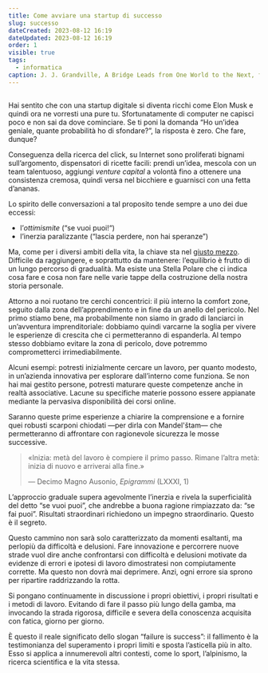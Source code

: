 ```yaml
---
title: Come avviare una startup di successo
slug: successo
dateCreated: 2023-08-12 16:19
dateUpdated: 2023-08-12 16:19
order: 1
visible: true
tags:
  - informatica
caption: J. J. Grandville, A Bridge Leads from One World to the Next, from Another World, 1844
---
```


##

<span class="newthought">Hai sentito</span> che con una startup digitale si diventa ricchi come Elon Musk e quindi ora ne vorresti una pure tu. Sfortunatamente di computer ne capisci poco e non sai da dove cominciare. Se ti poni la domanda “Ho un’idea geniale, quante probabilità ho di sfondare?”, la risposta è zero. Che fare, dunque?

Conseguenza della ricerca del click, su Internet sono proliferati bignami sull’argomento, dispensatori di ricette facili: prendi un’idea, mescola con un team talentuoso, aggiungi _venture capital_ a volontà fino a ottenere una consistenza cremosa, quindi versa nel bicchiere e guarnisci con una fetta d’ananas.

Lo spirito delle conversazioni a tal proposito tende sempre a uno dei due eccessi:

- l’_ottimismite_ (“se vuoi puoi!“)
- l’inerzia paralizzante (“lascia perdere, non hai speranze”)

Ma, come per i diversi ambiti della vita, la chiave sta nel [giusto mezzo](/notes/giusto-mezzo/). Difficile da raggiungere, e soprattutto da mantenere: l’equilibrio è frutto di un lungo percorso di gradualità. Ma esiste una Stella Polare che ci indica cosa fare e cosa non fare nelle varie tappe della costruzione della nostra storia personale.

Attorno a noi ruotano tre cerchi concentrici: il più interno la comfort zone, seguito dalla zona dell’apprendimento e in fine da un anello del pericolo. Nel primo stiamo bene, ma probabilmente non siamo in grado di lanciarci in un’avventura imprenditoriale: dobbiamo quindi varcarne la soglia per vivere le esperienze di crescita che ci permetteranno di espanderla. Al tempo stesso dobbiamo evitare la zona di pericolo, dove potremmo comprometterci irrimediabilmente.

Alcuni esempi: potresti inizialmente cercare un lavoro, per quanto modesto, in un’azienda innovativa per esplorare dall’interno come funziona. Se non hai mai gestito persone, potresti maturare queste competenze anche in realtà associative. Lacune su specifiche materie possono essere appianate mediante la pervasiva disponibilità dei corsi online.

Saranno queste prime esperienze a chiarire la comprensione e a fornire quei robusti scarponi chiodati —per dirla con Mandel'štam— che permetteranno di affrontare con ragionevole sicurezza le mosse successive.

<div class='epigraph'>

> «Inizia: metà del lavoro è compiere il primo passo. Rimane l’altra metà: inizia di nuovo e arriverai alla fine.» <footer> — Decimo Magno Ausonio, _Epigrammi_ (LXXXI, 1)</footer>

</div>

L’approccio graduale supera agevolmente l’inerzia e rivela la superficialità del detto “se vuoi puoi”, che andrebbe a buona ragione rimpiazzato da: “se fai puoi”. Risultati straordinari richiedono un impegno straordinario. Questo è il segreto.

Questo cammino non sarà solo caratterizzato da momenti esaltanti, ma perlopiù da difficoltà e delusioni. Fare innovazione e percorrere nuove strade vuol dire anche confrontarsi con difficoltà e delusioni motivate da evidenze di errori e ipotesi di lavoro dimostratesi non compiutamente corrette. Ma questo non dovrà mai deprimere. Anzi, ogni errore sia sprono per ripartire raddrizzando la rotta.

Si pongano continuamente in discussione i propri obiettivi, i propri risultati e i metodi di lavoro. Evitando di fare il passo più lungo della gamba, ma invocando la strada rigorosa, difficile e severa della conoscenza acquisita con fatica, giorno per giorno.

È questo il reale significato dello slogan “failure is success”: il fallimento è la testimonianza del superamento i propri limiti e sposta l’asticella più in alto. Esso si applica a innumerevoli altri contesti, come lo sport, l’alpinismo, la ricerca scientifica e la vita stessa.
